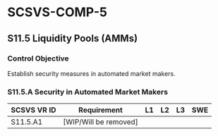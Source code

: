 # SCSVS-COMP-5

## S11.5 Liquidity Pools (AMMs)

### Control Objective
Establish security measures in automated market makers.

### S11.5.A Security in Automated Market Makers

| **SCSVS&nbsp;VR&nbsp;ID**          | Requirement                                                                 | L1 | L2 | L3 | SWE |
| ------------ | --------------------------------------------------------------------------- | -- | -- | -- | --- |
| S11.5.A1     | [WIP/Will be removed]                                                     |    |    |    |     |


